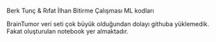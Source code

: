 Berk Tunç & Rıfat İlhan Bitirme Çalışması ML kodları

BrainTumor veri seti çok büyük olduğundan dolayı githuba yüklemedik. Fakat oluşturulan notebook yer almaktadır.
